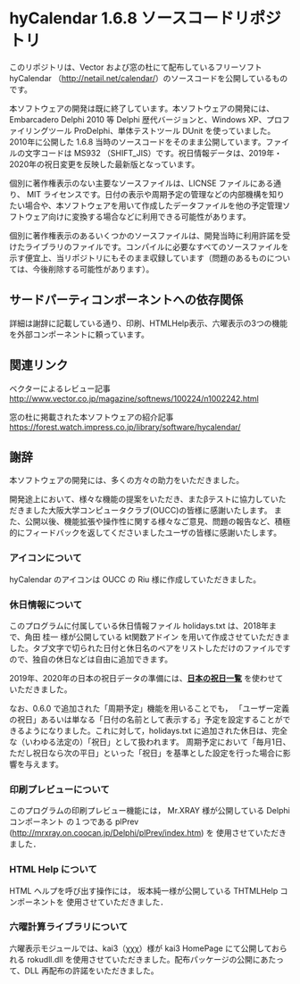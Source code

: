 # hyCalendar 1.6.8 ソースコードリポジトリ

このリポジトリは、Vector および窓の杜にて配布しているフリーソフト hyCalendar （<http://netail.net/calendar/>）のソースコードを公開しているものです。

本ソフトウェアの開発は既に終了しています。本ソフトウェアの開発には、Embarcadero Delphi 2010 等 Delphi 歴代バージョンと、Windows XP、プロファイリングツール ProDelphi、単体テストツール DUnit を使っていました。2010年に公開した 1.6.8 当時のソースコードをそのまま公開しています。ファイルの文字コードは MS932 （SHIFT_JIS）です。祝日情報データは、2019年・2020年の祝日変更を反映した最新版となっています。

個別に著作権表示のない主要なソースファイルは、LICNSE ファイルにある通り、 MIT ライセンスです。日付の表示や周期予定の管理などの内部機構を知りたい場合や、本ソフトウェアを用いて作成したデータファイルを他の予定管理ソフトウェア向けに変換する場合などに利用できる可能性があります。

個別に著作権表示のあるいくつかのソースファイルは、開発当時に利用許諾を受けたライブラリのファイルです。コンパイルに必要なすべてのソースファイルを示す便宜上、当リポジトリにもそのまま収録しています（問題のあるものについては、今後削除する可能性があります）。

## サードパーティコンポーネントへの依存関係

詳細は謝辞に記載している通り、印刷、HTMLHelp表示、六曜表示の3つの機能を外部コンポーネントに頼っています。

## 関連リンク

ベクターによるレビュー記事 <http://www.vector.co.jp/magazine/softnews/100224/n1002242.html>

窓の杜に掲載された本ソフトウェアの紹介記事 <https://forest.watch.impress.co.jp/library/software/hycalendar/>

## 謝辞

本ソフトウェアの開発には、多くの方々の助力をいただきました。

開発途上において、様々な機能の提案をいただき、またβテストに協力していただきました大阪大学コンピュータクラブ(OUCC)の皆様に感謝いたします。
また、公開以後、機能拡張や操作性に関する様々なご意見、問題の報告など、積極的にフィードバックを返してくださいましたユーザの皆様に感謝いたします。

### アイコンについて

hyCalendar のアイコンは OUCC の Riu 様に作成していただきました。

### 休日情報について

このプログラムに付属している休日情報ファイル holidays.txt は、2018年まで、角田 桂一 様が公開している kt関数アドイン を用いて作成させていただきました。タブ文字で切られた日付と休日名のペアをリストしただけのファイルですので、独自の休日などは自由に追加できます。

2019年、2020年の日本の祝日データの準備には、[**日本の祝日一覧**](https://excel-ubara.com/EXCEL/EXCEL910.html) を使わせていただきました。

なお、0.6.0 で追加された「周期予定」機能を用いることでも， 「ユーザー定義の祝日」あるいは単なる「日付の名前として表示する」予定を設定することができるようになりました。これに対して，holidays.txt に追加された休日は、完全な（いわゆる法定の）「祝日」として扱われます。
周期予定において「毎月1日、ただし祝日なら次の平日」といった「祝日」を基準とした設定を行った場合に影響を与えます。

### 印刷プレビューについて

このプログラムの印刷プレビュー機能には， Mr.XRAY 様が公開している Delphi コンポーネント の１つである plPrev (<http://mrxray.on.coocan.jp/Delphi/plPrev/index.htm>) を 使用させていただきました．

### HTML Help について

HTML ヘルプを呼び出す操作には， 坂本純一様が公開している THTMLHelp コンポーネントを 使用させていただきました．

### 六曜計算ライブラリについて

六曜表示モジュールでは、kai3（χχχ）様が kai3 HomePage にて公開しておられる rokudll.dll を使用させていただきました。配布パッケージの公開にあたって、DLL 再配布の許諾をいただきました。

